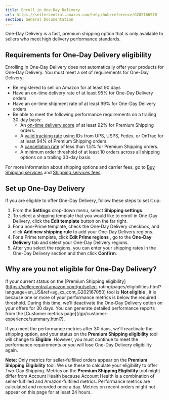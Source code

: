 ```yaml
---
title: Enroll in One-Day Delivery
url: https://sellercentral.amazon.com/help/hub/reference/G202166970
section: General Documentation
---
```


One-Day Delivery is a fast, premium shipping option that is only available to
sellers who meet high delivery performance standards.  
  
## Requirements for One-Day Delivery eligibility

Enrolling in One-Day Delivery does not automatically offer your products for
One-Day Delivery. You must meet a set of requirements for One-Day Delivery:

  * Be registered to sell on Amazon for at least 90 days
  * Have an on-time delivery rate of at least 95% for One-Day Delivery orders
  * Have an on-time shipment rate of at least 99% for One-Day Delivery orders
  * Be able to meet the following performance requirements on a trailing 30-day basis:
    * An [on-time delivery score](/gp/help/200633610) of at least 92% for Premium Shipping orders.
    * A [valid tracking rate](/gp/help/201817070) using IDs from UPS, USPS, Fedex, or OnTrac for at least 94% of Premium Shipping orders.
    * A [cancellation rate](/gp/help/200285210) of less than 1.5% for Premium Shipping orders.
    * A minimum order threshold of at least 10 orders across all shipping options on a trailing 30-day basis.

For more information about shipping options and carrier fees, go to [Buy
Shipping services](/gp/help/200202220) and [Shipping services
fees](/gp/help/200501930).

## Set up One-Day Delivery

If you are eligible to offer One-Day Delivery, follow these steps to set it
up:  

  1. From the **Settings** drop-down menu, select **Shipping settings**.
  2. To select a shipping template that you would like to enroll in One-Day Delivery, click the **Edit template** button on the far right.
  3. For a non-Prime template, check the One-Day Delivery checkbox, and click **Add new shipping rule** to add your One-Day Delivery regions.
  4. For a Prime template, click **Edit Prime regions** , go to the **One-Day Delivery** tab and select your One-Day Delivery regions.
  5. After you select the regions, you can enter your shipping rates in the One-Day Delivery section and then click **Confirm**.

## Why are you not eligible for One-Day Delivery?

If your current status on the [Premium Shipping
eligibility](https://sellercentral.amazon.com/gp/seller-
rating/pages/eligibilities.html?language=en_US&ref=ag_xx_cont_G202167050) tool
is **Not eligible** , it is because one or more of your performance metrics is
below the required threshold. During this time, we'll deactivate the One-Day
Delivery option on your offers for 30 days. You can generate detailed
performance reports from the [Customer metrics page](/gp/customer-
experience/summary.html?).

If you meet the performance metrics after 30 days, we'll reactivate the
shipping option, and your status on the **Premium Shipping eligibility** tool
will change to **Eligible**. However, you must continue to meet the
performance requirements or you will lose One-Day Delivery eligibility again.

**Note:** Only metrics for seller-fulfilled orders appear on the **Premium
Shipping Eligibility** tool. We use these to calculate your eligibility to
offer Two-Day Shipping. Metrics on the **Premium Shipping Eligibility** tool
might differ from Account Health because Account Health is a combination of
seller-fulfilled and Amazon-fulfilled metrics. Performance metrics are
calculated and recorded once a day. Metrics on recent orders might not appear
on this page for at least 24 hours.

